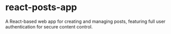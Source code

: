 # react-posts-app
A React-based web app for creating and managing posts, featuring full user authentication for secure content control.
